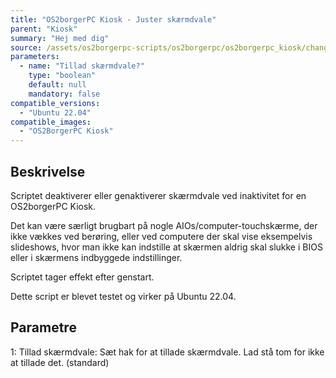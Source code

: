 ```yaml
---
title: "OS2borgerPC Kiosk - Juster skærmdvale"
parent: "Kiosk"
summary: "Hej med dig"
source: /assets/os2borgerpc-scripts/os2borgerpc/os2borgerpc_kiosk/change_monitor_power_saving.sh
parameters:
  - name: "Tillad skærmdvale?"
    type: "boolean"
    default: null
    mandatory: false
compatible_versions:
  - "Ubuntu 22.04"
compatible_images:
  - "OS2BorgerPC Kiosk"
---
```


## Beskrivelse
Scriptet deaktiverer eller genaktiverer skærmdvale ved inaktivitet for en OS2borgerPC Kiosk.

Det kan være særligt brugbart på nogle AIOs/computer-touchskærme, der ikke vækkes ved berøring, eller ved computere der skal vise eksempelvis slideshows, hvor man ikke kan indstille at skærmen aldrig skal slukke i BIOS eller i skærmens indbyggede indstillinger.

Scriptet tager effekt efter genstart.

Dette script er blevet testet og virker på Ubuntu 22.04.

## Parametre
1: Tillad skærmdvale: 
  Sæt hak for at tillade skærmdvale.
  Lad stå tom for ikke at tillade det. (standard)

